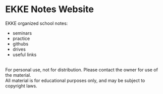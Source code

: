 # EKKE Notes Website
EKKE organized school notes:
<ul>
  <li>seminars</li>
  <li>practice</li>
  <li>githubs</li>
  <li>drives</li>
  <li>useful links</li>
</ul>
<br>
For personal use, not for distribution. Please contact the owner for use of the material.<br>
All material is for educational purposes only, and may be subject to copyright laws.

